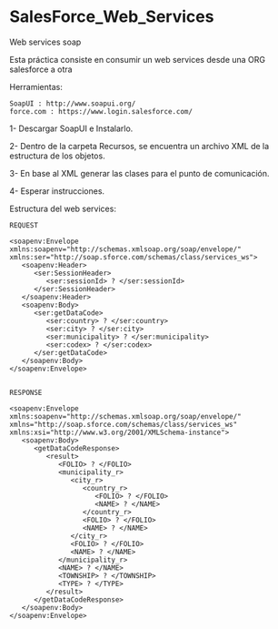 # SalesForce_Web_Services
Web services soap

Esta práctica consiste en consumir un web services desde una ORG salesforce a otra

Herramientas:

	SoapUI : http://www.soapui.org/
	force.com : https://www.login.salesforce.com/

1- Descargar SoapUI e Instalarlo.

2- Dentro de la carpeta Recursos, se encuentra un archivo XML de la estructura de los objetos.

3- En base al XML generar las clases para el punto de comunicación.

4- Esperar instrucciones.


Estructura del web services:

	REQUEST

	<soapenv:Envelope xmlns:soapenv="http://schemas.xmlsoap.org/soap/envelope/" xmlns:ser="http://soap.sforce.com/schemas/class/services_ws">
	   <soapenv:Header>
	      <ser:SessionHeader>
	         <ser:sessionId> ? </ser:sessionId>
	      </ser:SessionHeader>
	   </soapenv:Header>
	   <soapenv:Body>
	      <ser:getDataCode>
	         <ser:country> ? </ser:country>
	         <ser:city> ? </ser:city>
	         <ser:municipality> ? </ser:municipality>
	         <ser:codex> ? </ser:codex>
	      </ser:getDataCode>
	   </soapenv:Body>
	</soapenv:Envelope>


	RESPONSE

	<soapenv:Envelope xmlns:soapenv="http://schemas.xmlsoap.org/soap/envelope/" xmlns="http://soap.sforce.com/schemas/class/services_ws" xmlns:xsi="http://www.w3.org/2001/XMLSchema-instance">
	   <soapenv:Body>
	      <getDataCodeResponse>
	      	 <result>
	            <FOLIO> ? </FOLIO>
	            <municipality_r>
	               <city_r>
	                  <country_r>
	                     <FOLIO> ? </FOLIO>
	                     <NAME> ? </NAME>
	                  </country_r>
	                  <FOLIO> ? </FOLIO>
	                  <NAME> ? </NAME>
	               </city_r>
	               <FOLIO> ? </FOLIO>
	               <NAME> ? </NAME>
	            </municipality_r>
	            <NAME> ? </NAME>
	            <TOWNSHIP> ? </TOWNSHIP>
	            <TYPE> ? </TYPE>
	         </result>
	      </getDataCodeResponse>
	   </soapenv:Body>
	</soapenv:Envelope>